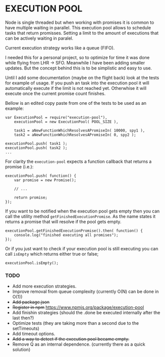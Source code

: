 EXECUTION POOL
========================

Node is single threaded but when working with promises it is common to have multiple waiting in parallel. This execution pool allows to schedule tasks that return promisses. Setting a limit to the amount of executions that can be actively waiting in paralel. 

Current execution strategy works like a queue (FIFO).

I needed this for a personal project, so to optimize for time it was done while flying from LHR -> SFO. Meanwhile I have been adding smaller updates. But the concept behind this is to be simplistic and easy to use.

Until I add some documentation (maybe on the flight back) look at the tests for example of usage. If you push an task into the execution pool it will automatically execute if the limit is not reached yet. Otherwhise it will execute once the current promise count finishes.

Bellow is an edited copy paste from one of the tests to be used as an example:

```
var ExecutionPool = require("execution-pool"),
    executionPool = new ExecutionPool( POOL_SIZE ),

    task1 = aNewFunctionWhichResolvesAPromiseIn( 10000, spy1 ),
    task2 = aNewFunctionWhichResolvesAPromiseIn( 0, spy2 );
            
executionPool.push( task1 );
executionPool.push( task2 );
...

```

For clarity the `execution-pool` expects a function callback that returns a promise (i.e.):


```
executionPool.push( function() {
    var promise = new Promise();
    
    // ... 
    
    return promise;
});
```

If you want to be notified when the execution pool gets empty then you can call the utility method `getFinishedExecutionPromise`. As the name states it returns a promise that will resolve if the pool gets empty.


```
executionPool.getFinishedExecutionPromise().then( function() {
    console.log("finished executing all promises");
});
```

Or if you just want to check if your execution pool is still executing you can call `isEmpty` which returns either true or false;

```
executionPool.isEmpty(); 
```


### TODO

- Add more execution strategies.
- Improve removal from queue complexity (currently O(N) can be done in O(1))
- ~~Add package.json~~
- ~~Register in npm~~ https://www.npmjs.org/package/execution-pool
- Add finishin strategies (should the .done be executed internally after the last then?)
- Optimize tests (they are taking more than a second due to the setTimeouts)
- Add timeout options.
- ~~Add a way to detect if the execution pool became empty.~~
- Remove Q as an internal dependence. (currently there as a quick solution)
